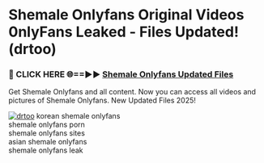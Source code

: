# Shemale Onlyfans Original Videos 0nlyFans Leaked - Files Updated! (drtoo)

<h3>🔴 CLICK HERE 🌐==►► <a href="https://tinyurl.com/x26r9saj" rel="nofollow">Shemale Onlyfans Updated Files</a></h3>

Get Shemale Onlyfans and all content. Now you can access all videos and pictures of Shemale Onlyfans. New Updated Files 2025!

[![drtoo](https://i.imgur.com/LkgZPqh.gif)](https://tinyurl.com/x26r9saj)
korean shemale onlyfans<br>
shemale onlyfans porn<br>
shemale onlyfans sites<br>
asian shemale onlyfans<br>
shemale onlyfans leak